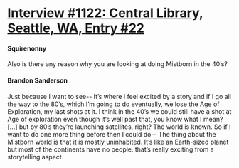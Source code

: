 # [Interview #1122: Central Library, Seattle, WA, Entry #22](https://www.theoryland.com/intvmain.php?i=1122#22)

#### Squirenonny

Also is there any reason why you are looking at doing Mistborn in the 40’s?

#### Brandon Sanderson

Just because I want to see-- It’s where I feel excited by a story and if I go all the way to the 80’s, which I’m going to do eventually, we lose the Age of Exploration, my last shots at it. I think in the 40’s we could still have a shot at Age of exploration even though it’s well past that, you know what I mean? [...] but by 80’s they’re launching satellites, right? The world is known. So if I want to do one more thing before then I could do-- The thing about the Mistborn world is that it is mostly uninhabited. It’s like an Earth-sized planet but most of the continents have no people. that’s really exciting from a storytelling aspect.

